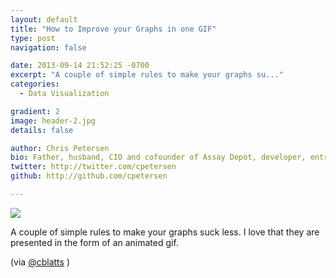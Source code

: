 ```yaml
---
layout: default
title: "How to Improve your Graphs in one GIF"
type: post
navigation: false

date: 2013-09-14 21:52:25 -0700
excerpt: "A couple of simple rules to make your graphs su..."
categories:
  - Data Visualization

gradient: 2
image: header-2.jpg
details: false

author: Chris Petersen
bio: Father, husband, CIO and cofounder of Assay Depot, developer, entrepreneur and technologist.
twitter: http://twitter.com/cpetersen
github: http://github.com/cpetersen

---
```



  ![](/assets/import/463c6179943f63e4fd157fadf83eedf0.png)  

 A couple of simple rules to make your graphs suck less. I love that they are presented in the form of an animated gif. 

 (via  [@cblatts](https://twitter.com/cblatts/status/378708665966292992) ) 
